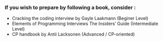 ### If you wish to prepare by following a book, consider :
- Cracking the coding interview by Gayle Laakmann (Beginer Level)
- Elements of Programming Interviews The Insiders’ Guide (Intermediate Level)
- CP handbook by Antii Lacksonen (Advanced / CP-oriented)
